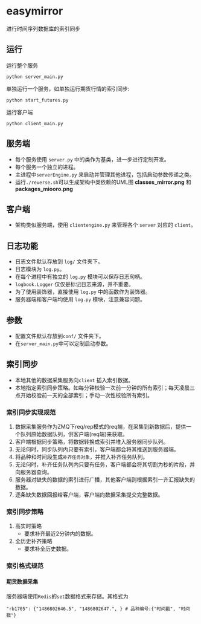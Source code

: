 # easymirror
进行时间序列数据库的索引同步

## 运行
运行整个服务
```
python server_main.py
```

单独运行一个服务，如单独运行期货行情的索引同步:
```
python start_futures.py
```

运行客户端
```
python client_main.py
```

## 服务端
- 每个服务使用 ```server.py``` 中的类作为基类，进一步进行定制开发。
- 每个服务一个独立的进程。
- 主进程中```serverEngine.py``` 来启动并管理其他进程，包括启动参数传递之类。
- 运行```./reverse.sh```可以生成架构中类依赖的UML图 __classes_mirror.png__ 和 __packages_miooro.png__

## 客户端
- 架构类似服务端，使用 ```clientengine.py``` 来管理各个 ```server``` 对应的 ```client```。


## 日志功能
- 日志文件默认存放到 ```log/``` 文件夹下。
- 日志模块为 ```log.py```。
- 在每个进程中有独立的 ```log.py``` 模块可以保存日志句柄。
- ```logbook.Logger``` 仅仅是标记日志来源，并不重要。
- 为了使用装饰器，直接使用 ```log.py``` 中的函数作为装饰器。
- 服务器端和客户端均使用 ```log.py``` 模块，注意兼容问题。

## 参数
- 配置文件默认存放到```conf/``` 文件夹下。
- 在```server_main.py```中可以定制启动参数。

## 索引同步
- 本地其他的数据采集服务向```client``` 插入索引数据。
- 本地指定索引同步策略。如每分钟校验一次前一分钟的所有索引；每天凌晨三点开始校验前一天的全部索引；手动一次性校验所有索引。

### 索引同步实现规范
1. 数据采集服务作为ZMQ下req/rep模式的req端，在采集到新数据后，提供一个队列原始数据队列，供客户端(req端)来获取。
2. 客户端根据同步策略，将数据转换成索引并堆入服务器同步队列。
3. 无论何时，同步队列内只要有索引，客户端都会将其推送到服务器端。
4. 将品种和时间段生成```补齐任务对象```，并推入补齐任务队列。
5. 无论何时，补齐任务队列内只要有任务，客户端都会将其切割为秒的片段，并向服务器查询。
6. 服务器对缺失的数据的索引进行广播，其他客户端则根据索引一齐汇报缺失的数据。
7. 逐条缺失数据回报给客户端，客户端向数据采集提交完整数据。


### 索引同步策略
1. 高实时策略
    - 要求补齐最近2分钟内的数据。
2. 全历史补齐策略
    - 要求补全历史数据。

### 索引格式规范
#### 期货数据采集
服务器端使用```Redis```的```set```数据格式来存储。其格式为
```
"rb1705": {"1486802646.5", "1486802647.", } # 品种编号:{"时间戳", "时间戳"}
```

